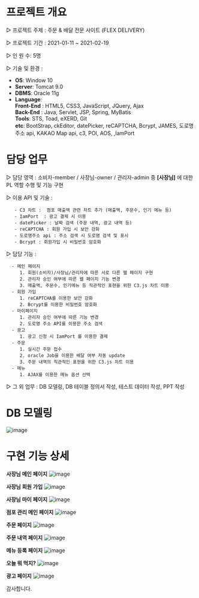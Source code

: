 # 프로젝트 개요
▷ 프로젝트 주제 : 주문 & 배달 전문 사이트 (FLEX DELIVERY)

▷ 프로젝트 기간 : 2021-01-11 ~ 2021-02-19

▷ 인 원 수: 5명

▷ 기술 및 환경 : 
* **OS**: Window 10
* **Server**: Tomcat 9.0
* **DBMS**: Oracle 11g
* **Language**:   
  **Front-End** : HTML5, CSS3, JavaScript, JQuery, Ajax  
  **Back-End** : Java, Servlet, JSP, Spring, MyBatis  
  **Tools**: STS, Toad, eXERD, Git  
  **etc**: BootStrap, ckEditor, datePicker, reCAPTCHA, Bcrypt, JAMES, 도로명주소 api, KAKAO Map api, c3, POI, AOS, ,IamPort  
 

# 담당 업무 
▷ 담당 영역 : 소비자-member / 사장님-owner / 관리자-admin 중 **[사장님]** 에 대한 PL 역할 수행 및 기능 구현    

▷ 이용 API 및 기술 :   

       - C3 차트 :  점포 매출액 관련 차트 추가 (매출액, 주문수, 인기 메뉴 등)  
       - IamPort  : 광고 결제 시 이용  
       - datePicker : 날짜 검색 (주문 내역, 광고 내역 등)  
       - reCAPTCHA : 회원 가입 시 보안 강화  
       - 도로명주소 api : 주소 검색 시 도로명 검색 및 표시  
       - Bcrypt : 회원가입 시 비밀번호 암호화  
  
▷ 담당 기능 : 

      - 메인 페이지
         1. 회원(소비자)/사장님/관리자에 따른 서로 다른 웹 페이지 구현
         2. 관리자 승인 여부에 따른 웹 페이지 기능 변경
         3. 매출액, 주문수, 인기메뉴 등 직관적인 표현을 위한 C3.js 차트 이용
      - 회원 가입
         1. reCAPTCHA를 이용한 보안 강화
         2. Bcrypt를 이용한 비밀번호 암호화
      - 마이페이지
         1. 관리자 승인 여부에 따른 기능 변경
         2. 도로명 주소 API를 이용한 주소 검색
      - 광고
         1. 광고 신청 시 IamPort 를 이용한 결제
      - 주문
         1. 실시간 주문 접수
         2. oracle Job을 이용한 배달 여부 자동 update 
         3. 주문 내역의 직관적인 표현을 위한 C3.js 차트 이용
      - 메뉴
         1. AJAX를 이용한 메뉴 옵션 선택

▷ 그 외 업무 : DB 모델링, DB 테이블 정의서 작성, 테스트 데이터 작성, PPT 작성  

# DB 모델링
 ![image](https://github.com/JianBBB/FinalProject/assets/76256461/639d5e9c-3d44-40bb-8d42-e2d616477da2)

# 구현 기능 상세
  
**사장님 메인 페이지**
![image](https://github.com/JianBBB/FinalProject/assets/76256461/3cf6e6c7-914d-4e74-8022-106df1c4920e)
  
**사장님 회원 가입**
![image](https://github.com/JianBBB/FinalProject/assets/76256461/de4edb6d-80c1-4bcb-afa9-96fdc65e653d)
  
**사장님 마이 페이지**
![image](https://github.com/JianBBB/FinalProject/assets/76256461/a7193dae-c6c7-4975-acc9-1f4a201d9aa8)
  
**점포 관리 메인 페이지** 
![image](https://github.com/JianBBB/FinalProject/assets/76256461/533b96f6-59c0-4cd3-83f2-1bf1a8428418)
  
**주문 페이지** 
![image](https://github.com/JianBBB/FinalProject/assets/76256461/7c698583-b4e8-415c-a0cc-3f6c4397470c)
  
**주문 내역 페이지**
![image](https://github.com/JianBBB/FinalProject/assets/76256461/ce996481-c45f-4394-adff-11aaa97febd4)
  
**메뉴 등록 페이지**
![image](https://github.com/JianBBB/FinalProject/assets/76256461/ed151488-5dd6-43ac-a94b-23821ec7b8a0)
  
**오늘 뭐 먹지?** 
![image](https://github.com/JianBBB/FinalProject/assets/76256461/ddfe9e19-1d65-4357-9613-f2b255f984c9)

**광고 페이지** 
![image](https://github.com/JianBBB/FinalProject/assets/76256461/a86fe7b0-32e0-4ea5-8ea1-a5179a35bb1f)


감사합니다.
